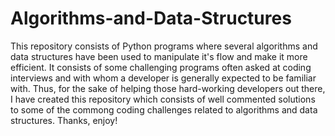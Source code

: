 # Algorithms-and-Data-Structures


This repository consists of Python programs where several algorithms and data structures have been used to manipulate it's flow and make it more efficient. It consists of some challenging programs often asked at coding interviews and with whom a developer is generally expected to be familiar with. Thus, for the sake of helping those hard-working developers out there, I have created this repository which consists of well commented solutions to some of the commong coding challenges related to algorithms and data structures. Thanks, enjoy!
